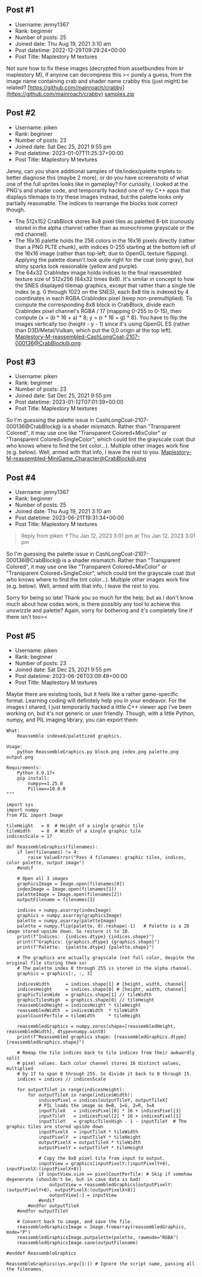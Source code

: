 ## Post #1
- Username: jenny1367
- Rank: beginner
- Number of posts: 25
- Joined date: Thu Aug 19, 2021 3:10 am
- Post datetime: 2022-12-29T09:29:24+00:00
- Post Title: Maplestory M textures

Not sure how to fix these images (decrypted from assetbundles from kr maplestory M), if anyone can decompress this ><
purely a guess, from the image name containing crab and shader name crabby this (just might) be related? [https://github.com/mainroach/crabby](https://github.com/mainroach/crabby)
[samples.zip](https://xentaxbackup.github.io/file/23222_samples.zip)
## Post #2
- Username: piken
- Rank: beginner
- Number of posts: 23
- Joined date: Sat Dec 25, 2021 9:55 pm
- Post datetime: 2023-01-07T11:25:37+00:00
- Post Title: Maplestory M textures

Jenny, can you share additional samples of tile/index/palette triplets to better diagnose this (maybe 2 more), or do you have screenshots of what one of the full sprites looks like in gameplay? For curiosity, I looked at the PNG's and shader code, and temporarily hacked one of my C++ apps that displays tilemaps to try these images instead, but the palette looks only partially reasonable. The indices to rearrange the blocks look correct though.

- The 512x152 CrabBlock stores 8x8 pixel tiles as paletted 8-bit (curiously stored in the alpha channel rather than as monochrome grayscale or the red channel).
- The 16x16 palette holds the 256 colors in the 16x16 pixels directly (rather than a PNG PLTE chunk), with indices 0-255 starting at the bottom left of the 16x16 image (rather than top-left, due to OpenGL texture flipping). Applying the palette doesn't look quite right for the coat (only gray), but shiny sparks look reasonable (yellow and purple).
- The 64x32 CrabIndex image holds indices to the final reassembled texture size of 512x256 (64x32 times 8x8). It's similar in concept to how the SNES displayed tilemap graphics, except that rather than a single tile index (e.g. 0 through 1023 on the SNES), each 8x8 tile is indexed by 4 coordinates in each RGBA CrabIndex pixel (keep non-premultiplied). To compute the corresponding 8x8 block in CrabBlock, divide each CrabIndex pixel channel's RGBA / 17 (mapping 0-255 to 0-15), then compute {x = (b * 16 + a) * 8; y = (r * 16 + g) * 8}. You have to flip the images vertically too (height - y - 1) since it's using OpenGL ES (rather than D3D/Metal/Vulkan, which put the 0,0 origin at the top left).
[Maplestory-M-reassembled-CashLongCoat-2107-000136@CrabBlock@.png](https://xentaxbackup.github.io/file/23294_Maplestory-M-reassembled-CashLongCoat-2107-000136@CrabBlock@.png)
## Post #3
- Username: piken
- Rank: beginner
- Number of posts: 23
- Joined date: Sat Dec 25, 2021 9:55 pm
- Post datetime: 2023-01-12T07:01:39+00:00
- Post Title: Maplestory M textures

So I'm guessing the palette issue in CashLongCoat-2107-000136@CrabBlock@ is a shader mismatch. Rather than "Transparent Colored", it may use one like "Transparent Colored+MixColor" or "Transparent Colored+SingleColor", which could tint the grayscale coat (but who knows where to find the tint color...). Multiple other images work fine (e.g. below). Well, armed with that info, I leave the rest to you.
[Maplestory-M-reassembled-MiniGame_Character@CrabBlock@.png](https://xentaxbackup.github.io/file/23293_Maplestory-M-reassembled-MiniGame_Character@CrabBlock@.png)
## Post #4
- Username: jenny1367
- Rank: beginner
- Number of posts: 25
- Joined date: Thu Aug 19, 2021 3:10 am
- Post datetime: 2023-06-21T19:31:34+00:00
- Post Title: Maplestory M textures

> Reply from piken ↑Thu Jan 12, 2023 3:01 pm at Thu Jan 12, 2023 3:01 pm
>
> 
So I'm guessing the palette issue in CashLongCoat-2107-000136@CrabBlock@ is a shader mismatch. Rather than "Transparent Colored", it may use one like "Transparent Colored+MixColor" or "Transparent Colored+SingleColor", which could tint the grayscale coat (but who knows where to find the tint color...). Multiple other images work fine (e.g. below). Well, armed with that info, I leave the rest to you.

Sorry for being so late! Thank you so much for the help, but as I don't know much about how codes work, is there possibly any tool to achieve this unswizzle and palette? Again, sorry for bothering and it's completely fine if there isn't too><
## Post #5
- Username: piken
- Rank: beginner
- Number of posts: 23
- Joined date: Sat Dec 25, 2021 9:55 pm
- Post datetime: 2023-06-26T03:09:49+00:00
- Post Title: Maplestory M textures

Maybe there are existing tools, but it feels like a rather game-specific format. Learning coding will definitely help you in your endeavor. For the images I shared, I just temporarily hacked a little C++ viewer app I've been working on, but it's not generic or user friendly. Though, with a little Python, numpy, and PIL imaging library, you can export them:

```
What:
    Reassemble indexed/palettized graphics.

Usage:
    python ReassembleGraphics.py block.png index.png palette.png output.png

Requirements:
    Python 3.9.17+
    pip install:
        numpy==1.25.0
        Pillow==10.0.0
"""

import sys
import numpy
from PIL import Image

tileHeight   = 8  # Height of a single graphic tile
tileWidth    = 8  # Width of a single graphic tile
indicesScale = 17

def ReassembleGraphics(filenames):
    if len(filenames) != 4:
        raise ValueError("Pass 4 filenames: graphic tiles, indices, color palette, output image")
    #endif

    # Open all 3 images
    graphicsImage = Image.open(filenames[0])
    indexImage = Image.open(filenames[1])
    paletteImage = Image.open(filenames[2])
    outputFilename = filenames[3]

    indices = numpy.asarray(indexImage)
    graphics = numpy.asarray(graphicsImage)
    palette = numpy.asarray(paletteImage)
    palette = numpy.flip(palette, 0).reshape(-1)   # Palette is a 2D image stored upside down. So restore it to 1D.
    print(f"Indices:  {indices.dtype} {indices.shape}")
    print(f"Graphics: {graphics.dtype} {graphics.shape}")
    print(f"Palette:  {palette.dtype} {palette.shape}")

    # The graphics are actually grayscale (not full color, despite the original file storing them so)
    # The palette index 0 through 255 is stored in the alpha channel.
    graphics = graphics[:, :, 3]

    indicesWidth      = indices.shape[1] # [height, width, channel]
    indicesHeight     = indices.shape[0] # [height, width, channel]
    graphicTilesWide  = graphics.shape[1] // tileWidth
    graphicTilesHigh  = graphics.shape[0] // tileHeight
    reassembledHeight = indicesHeight * tileHeight
    reassembledWidth  = indicesWidth  * tileWidth
    pixelCountPerTile = tileWidth     * tileHeight

    reassembledGraphics = numpy.zeros(shape=[reassembledHeight, reassembledWidth], dtype=numpy.uint8)
    print(f"Reassembled graphics shape: {reassembledGraphics.dtype} {reassembledGraphics.shape}")

    # Remap the tile indices back to tile indices from their awkwardly split
    # pixel values. Each color channel stores 16 distinct values, multiplied
    # by 17 to span 0 through 255. So divide it back to 0 through 15.
    indices = indices // indicesScale

    for outputTileY in range(indicesHeight):
        for outputTileX in range(indicesWidth):
            indicesPixel = indices[outputTileY, outputTileX]
            # PIL loads the image as 0=B, 1=G, 2=R, 3=A
            inputTileX   = indicesPixel[0] * 16 + indicesPixel[3]
            inputTileY   = indicesPixel[2] * 16 + indicesPixel[1]
            inputTileY   = graphicTilesHigh - 1 - inputTileY  # The graphic tiles are stored upside down
            inputPixelX  = inputTileX * tileWidth
            inputPixelY  = inputTileY * tileHeight
            outputPixelX = outputTileX * tileWidth
            outputPixelY = outputTileY * tileHeight

            # Copy the 8x8 pixel tile from input to output.
            inputView = graphics[inputPixelY:(inputPixelY+8), inputPixelX:(inputPixelX+8)]
            if inputView.size == pixelCountPerTile: # Skip if somehow degenerate (shouldn't be, but in case data is bad)
                outputView = reassembledGraphics[outputPixelY:(outputPixelY+8), outputPixelX:(outputPixelX+8)]
                outputView[:] = inputView
            #endif
        #endfor outputTileX
    #endfor outputTileY

    # Convert back to image, and save the file.
    reassembledGraphicsImage = Image.fromarray(reassembledGraphics, mode="P")
    reassembledGraphicsImage.putpalette(palette, rawmode="RGBA")
    reassembledGraphicsImage.save(outputFilename)

#enddef ReassembleGraphics

ReassembleGraphics(sys.argv[1:]) # Ignore the script name, passing all the filenames.

```
